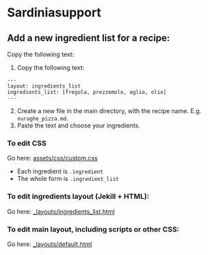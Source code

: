 # Sardiniasupport

## Add a new ingredient list for a recipe:

Copy the following text:

1. Copy the following text:
```
---
layout: ingredients_list
ingredients_list: [fregola, prezzemolo, aglio, olio]
---
```

2. Create a new file in the main directory, with the recipe name. E.g. `nuraghe_pizza.md`.
3. Paste the text and choose your ingredients.


### To edit CSS
Go here: [assets/css/custom.css](https://github.com/Drumso/Sardiniasupport/blob/master/assets/css/custom.css)

- Each ingredient is `.ingredient`
- The whole form is `.ingredient_list`

### To edit ingredients layout (Jekill + HTML):
Go here: [_layouts/ingredients_list.html](https://github.com/Drumso/Sardiniasupport/blob/master/_layouts/ingredients_list.html)

### To edit main layout, including scripts or other CSS:
Go here: [_layouts/default.html](https://github.com/Drumso/Sardiniasupport/blob/master/_layouts/default.html)

